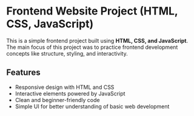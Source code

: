 # Frontend Website Project (HTML, CSS, JavaScript)

This is a simple frontend project built using **HTML, CSS, and JavaScript**.  
The main focus of this project was to practice frontend development concepts like structure, styling, and interactivity.


## Features
- Responsive design with HTML and CSS  
- Interactive elements powered by JavaScript  
- Clean and beginner-friendly code  
- Simple UI for better understanding of basic web development  



